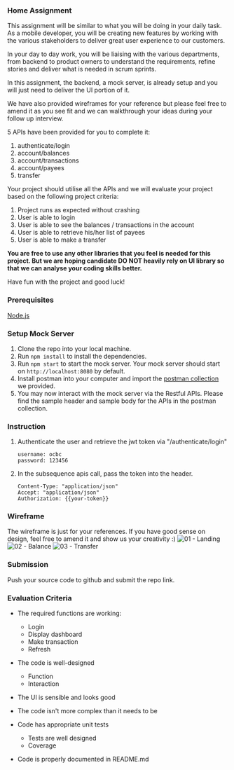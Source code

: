 ### Home Assignment 
This assignment will be similar to what you will be doing in your daily task. As a mobile developer, you will be creating new features by working with the various stakeholders to deliver great user experience to our customers. 

In your day to day work, you will be liaising with the various departments, from backend to product owners to understand the requirements, refine stories and deliver what is needed in scrum sprints. 

In this assignment, the backend, a mock server, is already setup and you will just need to deliver the UI portion of it. 

We have also provided wireframes for your reference but please feel free to amend it as you see fit and we can walkthrough your ideas during your follow up interview. 

5 APIs have been provided for you to complete it:
1. authenticate/login 
2. account/balances
3. account/transactions
4. account/payees
5. transfer

Your project should utilise all the APIs and we will evaluate your project based on the following project criteria:

1. Project runs as expected without crashing
2. User is able to login
3. User is able to see the balances / transactions in the account
4. User is able to retrieve his/her list of payees
5. User is able to make a transfer 

<b>You are free to use any other libraries that you feel is needed for this project. But we are hoping candidate DO NOT heavily rely on UI library so that we can analyse your coding skills better.</b>

Have fun with the project and good luck!

### Prerequisites
[Node.js](https://nodejs.org/en/)

### Setup Mock Server
1. Clone the repo into your local machine.
2. Run `npm install` to install the dependencies.
3. Run `npm start` to start the mock server. Your mock server should start on `http://localhost:8080` by default.
4. Install postman into your computer and import the [postman collection](https://github.com/RDCMDT/mdt-mockserver/tree/master/postman_collection) we provided.
5. You may now interact with the mock server via the Restful APIs. Please find the sample header and sample body for the APIs in the postman collection.

### Instruction
1. Authenticate the user and retrieve the jwt token via "/authenticate/login"
   ```
   username: ocbc
   password: 123456
   ```
2. In the subsequence apis call, pass the token into the header.
   ```
   Content-Type: "application/json"
   Accept: "application/json"
   Authorization: {{your-token}}
   ```
   
### Wireframe
The wireframe is just for your references. If you have good sense on design, feel free to amend it and show us your creativity :)
![01 - Landing](https://user-images.githubusercontent.com/16426747/134101268-17618b7a-819d-4a9a-93cd-3acc57f92614.png)
![02 - Balance](https://user-images.githubusercontent.com/16426747/134101234-c1ad8a39-80d5-4d47-ab40-79ec7d2cd43a.png)
![03 - Transfer](https://user-images.githubusercontent.com/16426747/134101254-1f1594d1-cbc7-45f5-90ff-d87f32fac00f.png)


### Submission
Push your source code to github and submit the repo link.


### Evaluation Criteria

* The required functions are working:
	* Login
	* Display dashboard	
	* Make transaction
	* Refresh

* The code is well-designed
	* Function
	* Interaction

* The UI is sensible and looks good

* The code isn't more complex than it needs to be

* Code has appropriate unit tests
	* Tests are well designed
	* Coverage

* Code is properly documented in README.md
